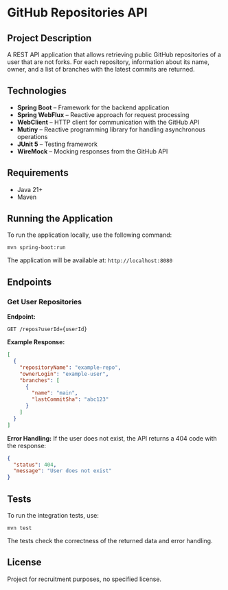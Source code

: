# GitHub Repositories API

## Project Description

A REST API application that allows retrieving public GitHub repositories of a user that are not forks. For each repository, information about its name, owner, and a list of branches with the latest commits are returned.

## Technologies

- **Spring Boot** – Framework for the backend application
- **Spring WebFlux** – Reactive approach for request processing
- **WebClient** – HTTP client for communication with the GitHub API
- **Mutiny** – Reactive programming library for handling asynchronous operations
- **JUnit 5** – Testing framework
- **WireMock** – Mocking responses from the GitHub API

## Requirements

- Java 21+
- Maven

## Running the Application

To run the application locally, use the following command:

```
mvn spring-boot:run
```

The application will be available at: `http://localhost:8080`

## Endpoints

### Get User Repositories

**Endpoint:**
```
GET /repos?userId={userId}
```

**Example Response:**
```json
[
  {
    "repositoryName": "example-repo",
    "ownerLogin": "example-user",
    "branches": [
      {
        "name": "main",
        "lastCommitSha": "abc123"
      }
    ]
  }
]
```

**Error Handling:**
If the user does not exist, the API returns a 404 code with the response:
```json
{
  "status": 404,
  "message": "User does not exist"
}
```

## Tests

To run the integration tests, use:

```
mvn test
```

The tests check the correctness of the returned data and error handling.

## License

Project for recruitment purposes, no specified license.

